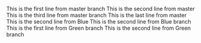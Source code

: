 This is the first line from master branch
This is the second line from master
This is the third line from master branch
This is the last line from master
This is the second line from Blue
This is the second line from Blue branch
This is the first line from Green branch
This is the second line from Green branch

